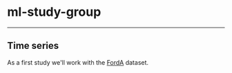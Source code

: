 # ml-study-group
---

## Time series
As a first study we'll work with the [FordA](http://www.timeseriesclassification.com/description.php?Dataset=FordA) dataset.